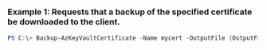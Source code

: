 ### Example 1: Requests that a backup of the specified certificate be downloaded to the client.
```powershell
PS C:\> Backup-AzKeyVaultCertificate -Name mycert -OutputFile {OutputFile} -VaultName mykeyvault
```

